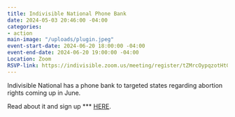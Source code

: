 ```yaml
---
title: Indivisible National Phone Bank
date: 2024-05-03 20:46:00 -04:00
categories:
- action
main-image: "/uploads/plugin.jpeg"
event-start-date: 2024-06-20 18:00:00 -04:00
event-end-date: 2024-06-20 19:00:00 -04:00
Location: Zoom
RSVP-link: https://indivisible.zoom.us/meeting/register/tZMrcOypqzotHtGxxS0RaaaIKORGHTVxlaah#/registration
---
```


Indivisible National has a phone bank to targeted states regarding abortion rights coming up in June. 

Read about it and sign up *** [HERE](https://indivisible.zoom.us/meeting/register/tZMrcOypqzotHtGxxS0RaaaIKORGHTVxlaah#/registration). 